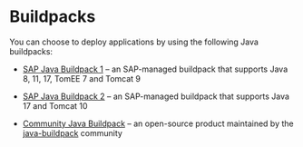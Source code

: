 <!-- loio5e7fc024764744edb4a19a003dacf868 -->

# Buildpacks

You can choose to deploy applications by using the following Java buildpacks:

-   [SAP Java Buildpack 1](sap-java-buildpack-1-ad3e8df.md) – an SAP-managed buildpack that supports Java 8, 11, 17, TomEE 7 and Tomcat 9

-   [SAP Java Buildpack 2](sap-java-buildpack-2-1cf206b.md) – an SAP-managed buildpack that supports Java 17 and Tomcat 10

-   [Community Java Buildpack](community-java-buildpack-4e2f2b5.md) – an open-source product maintained by the [java-buildpack](https://github.com/cloudfoundry/java-buildpack) community


